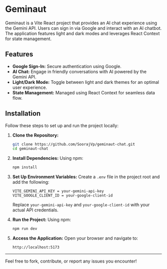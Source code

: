 # Geminaut

Geminaut is a Vite React project that provides an AI chat experience using the Gemini API. Users can sign in via Google and interact with an AI chatbot. The application features light and dark modes and leverages React Context for state management.

## Features

- **Google Sign-In:** Secure authentication using Google.
- **AI Chat:** Engage in friendly conversations with AI powered by the Gemini API.
- **Light/Dark Mode:** Toggle between light and dark themes for an optimal user experience.
- **State Management:** Managed using React Context for seamless data flow.

## Installation

Follow these steps to set up and run the project locally:


1. **Clone the Repository:**

   ```bash
   git clone https://github.com/SoorajVp/geminaut-chat.git
   cd geminaut-chat
   ```

2. **Install Dependencies:**
   Using npm:

   ```bash
   npm install
   ```

3. **Set Up Environment Variables:**
   Create a `.env` file in the project root and add the following:

   ```env
   VITE_GEMINI_API_KEY = your-gemini-api-key
   VITE_GOOGLE_CLIENT_ID = your-google-client-id
   ```

   Replace `your-gemini-api-key` and `your-google-client-id` with your actual API credentials.

4. **Run the Project:**
   Using npm:

   ```bash
   npm run dev
   ```

5. **Access the Application:**
   Open your browser and navigate to:
   ```
   http://localhost:5173
   ```
---

Feel free to fork, contribute, or report any issues you encounter!
